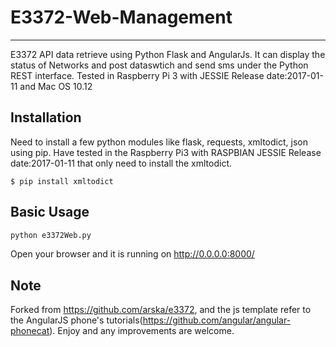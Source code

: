 # E3372-Web-Management
------------
E3372 API data retrieve using Python Flask and AngularJs. It can display the status of Networks and post dataswtich and send sms under the Python REST interface. Tested in Raspberry Pi 3 with JESSIE Release date:2017-01-11 and Mac OS 10.12

Installation
------------
Need to install a few python modules like flask, requests, xmltodict, json using pip. Have tested in the Raspberry Pi3 with RASPBIAN JESSIE Release date:2017-01-11 that only need to install the xmltodict.

```Shell
$ pip install xmltodict
```

Basic Usage
-----------

```Python
python e3372Web.py

```
Open your browser and it is running on http://0.0.0.0:8000/


Note
-----------
Forked from https://github.com/arska/e3372, and the js template refer to the AngularJS phone's tutorials(https://github.com/angular/angular-phonecat). Enjoy and any improvements are welcome.

